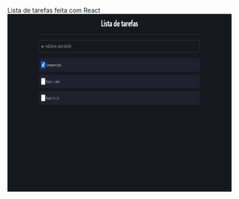 
Lista de tarefas feita com React
<img src="screenshots/Capturar.PNG" height="400" alt="Screenshot"/>